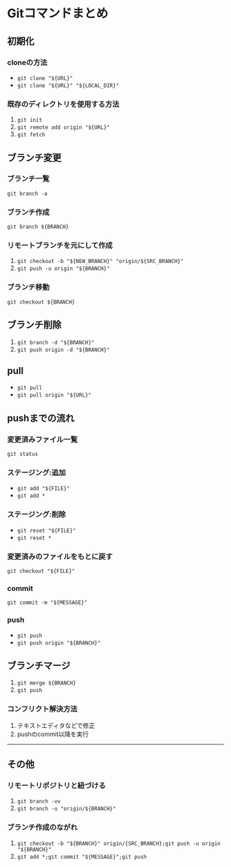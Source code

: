 # Gitコマンドまとめ

## 初期化

### cloneの方法

- `git clone "${URL}"`
- `git clone "${URL}" "${LOCAL_DIR}"`

### 既存のディレクトリを使用する方法

1. `git init`
1. `git remote add origin "${URL}"`
1. `git fetch`

## ブランチ変更

### ブランチ一覧

`git branch -a`

### ブランチ作成

`git branch ${BRANCH}`

### リモートブランチを元にして作成

1. `git checkout -b "${NEW_BRANCH}" "origin/${SRC_BRANCH}"`
1. `git push -u origin "${BRANCH}"`

### ブランチ移動

`git checkout ${BRANCH}`

## ブランチ削除

1. `git branch -d "${BRANCH}"`
2. `git push origin -d "${BRANCH}"`

## pull

- `git pull`
- `git pull origin "${URL}"`

## pushまでの流れ

### 変更済みファイル一覧

`git status`

### ステージング:追加

- `git add "${FILE}"`
- `git add *`

### ステージング:削除

- `git reset "${FILE}"`
- `git reset *`

### 変更済みのファイルをもとに戻す

`git checkout "${FILE}"`

### commit

`git commit -m "${MESSAGE}"`

### push

- `git push`
- `git push origin "${BRANCH}"`

## ブランチマージ

1. `git merge ${BRANCH}`
1. `git push`

### コンフリクト解決方法

1. テキストエディタなどで修正
1. pushのcommit以降を実行

----------------------------------

## その他

### リモートリポジトリと紐づける

1. `git branch -vv`
1. `git branch -u "origin/${BRANCH}"`

### ブランチ作成のながれ

1. `git checkout -b "${BRANCH}" origin/{SRC_BRANCH};git push -u origin "${BRANCH}"`
2. `git add *;git commit "${MESSAGE}";git push`
